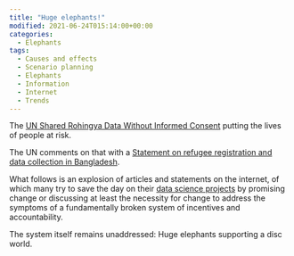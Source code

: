 ```yaml
---
title: "Huge elephants!"
modified: 2021-06-24T015:14:00+00:00
categories:
  - Elephants
tags:
  - Causes and effects
  - Scenario planning
  - Elephants
  - Information
  - Internet
  - Trends
---
```


The [UN Shared Rohingya Data Without Informed Consent](https://www.hrw.org/news/2021/06/15/un-shared-rohingya-data-without-informed-consent) putting the lives of people at risk.

The UN comments on that with a [Statement on refugee registration and data collection in Bangladesh](https://www.unhcr.org/en-us/news/press/2021/6/60c85a7b4/news-comment-statement-refugee-registration-data-collection-bangladesh.html).

What follows is an explosion of articles and statements on the internet, of which many try to save the day on their [data science projects](https://github.com/tymyrddin/orchard/blob/main/threat-modelling/DA-threat-model/adversaries/Data-scientists.md) by promising change or discussing at least the necessity for change to address the symptoms of a fundamentally broken system of incentives and accountability.

The system itself remains unaddressed: Huge elephants supporting a disc world.